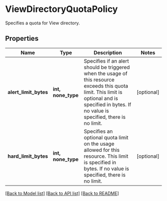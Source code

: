 # ViewDirectoryQuotaPolicy

Specifies a quota for View directory.

## Properties
Name | Type | Description | Notes
------------ | ------------- | ------------- | -------------
**alert_limit_bytes** | **int, none_type** | Specifies if an alert should be triggered when the usage of this resource exceeds this quota limit. This limit is optional and is specified in bytes. If no value is specified, there is no limit. | [optional] 
**hard_limit_bytes** | **int, none_type** | Specifies an optional quota limit on the usage allowed for this resource. This limit is specified in bytes. If no value is specified, there is no limit. | [optional] 

[[Back to Model list]](../README.md#documentation-for-models) [[Back to API list]](../README.md#documentation-for-api-endpoints) [[Back to README]](../README.md)


